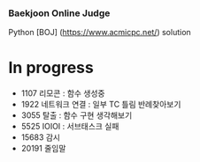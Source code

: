 ### Baekjoon Online Judge

Python [BOJ] (https://www.acmicpc.net/) solution

# In progress
- 1107 리모콘 : 함수 생성중
- 1922 네트워크 연결 : 일부 TC 틀림
    반례찾아보기
- 3055 탈출 : 함수 구현 생각해보기
- 5525 IOIOI : 서브태스크 실패
- 15683 감시
- 20191 줄임말